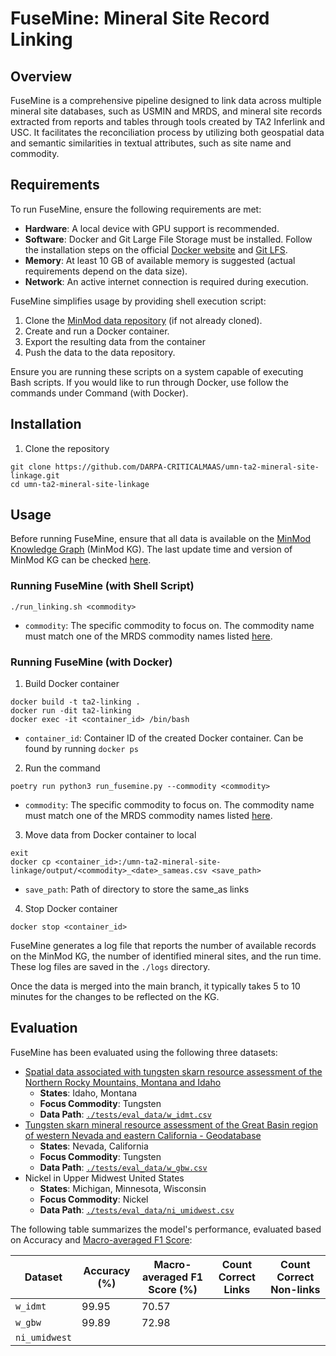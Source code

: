 # FuseMine: Mineral Site Record Linking

## Overview
FuseMine is a comprehensive pipeline designed to link data across multiple mineral site databases, such as USMIN and MRDS, and mineral site records extracted from reports and tables through tools created by TA2 Inferlink and USC. It facilitates the reconciliation process by utilizing both geospatial data and semantic similarities in textual attributes, such as site name and commodity. 

## Requirements
To run FuseMine, ensure the following requirements are met:
- **Hardware**: A local device with GPU support is recommended.
- **Software**: Docker and Git Large File Storage must be installed. Follow the installation steps on the official [Docker website](https://docs.docker.com/engine/install/) and [Git LFS](https://docs.github.com/en/repositories/working-with-files/managing-large-files/installing-git-large-file-storage).
- **Memory**: At least 10 GB of available memory is suggested (actual requirements depend on the data size).
- **Network**: An active internet connection is required during execution.

FuseMine simplifies usage by providing shell execution script:
1. Clone the [MinMod data repository](https://github.com/DARPA-CRITICALMAAS/ta2-minmod-data) (if not already cloned).
2. Create and run a Docker container.
3. Export the resulting data from the container
4. Push the data to the data repository.

Ensure you are running these scripts on a system capable of executing Bash scripts. If you would like to run through Docker, use follow the commands under Command (with Docker).

## Installation
1. Clone the repository
```
git clone https://github.com/DARPA-CRITICALMAAS/umn-ta2-mineral-site-linkage.git
cd umn-ta2-mineral-site-linkage
```

## Usage
Before running FuseMine, ensure that all data is available on the [MinMod Knowledge Graph](https://minmod.isi.edu/) (MinMod KG). The last update time and version of MinMod KG can be checked [here](https://minmod.isi.edu/resource/kg).

### Running FuseMine (with Shell Script)
```
./run_linking.sh <commodity>
```
- `commodity`: The specific commodity to focus on. The commodity name must match one of the MRDS commodity names listed [here](https://github.com/DARPA-CRITICALMAAS/ta2-minmod-data/blob/main/data/entities/commodity.csv).    
<!-- TODO: replace -->

### Running FuseMine (with Docker)
1. Build Docker container
```
docker build -t ta2-linking .
docker run -dit ta2-linking
docker exec -it <container_id> /bin/bash
```
- `container_id`: Container ID of the created Docker container. Can be found by running `docker ps`

2. Run the command
```
poetry run python3 run_fusemine.py --commodity <commodity>
```
- `commodity`: The specific commodity to focus on. The commodity name must match one of the MRDS commodity names listed [here](https://github.com/DARPA-CRITICALMAAS/ta2-minmod-data/blob/main/data/entities/commodity.csv).

3. Move data from Docker container to local
```
exit
docker cp <container_id>:/umn-ta2-mineral-site-linkage/output/<commodity>_<date>_sameas.csv <save_path>
```
- `save_path`: Path of directory to store the same_as links

4. Stop Docker container
```
docker stop <container_id>
```

FuseMine generates a log file that reports the number of available records on the MinMod KG, the number of identified mineral sites, and the run time. These log files are saved in the `./logs` directory.

Once the data is merged into the main branch, it typically takes 5 to 10 minutes for the changes to be reflected on the KG.

## Evaluation

FuseMine has been evaluated using the following three datasets:

- [Spatial data associated with tungsten skarn resource assessment of the Northern Rocky Mountains, Montana and Idaho](https://www.usgs.gov/data/spatial-data-associated-tungsten-skarn-resource-assessment-northern-rocky-mountains-montana)
    - **States**: Idaho, Montana
    - **Focus Commodity**: Tungsten
    - **Data Path**: [`./tests/eval_data/w_idmt.csv`](https://github.com/DARPA-CRITICALMAAS/umn-ta2-mineral-site-linkage/blob/main/tests/eval_data/w_idmt.csv)
- [Tungsten skarn mineral resource assessment of the Great Basin region of western Nevada and eastern California - Geodatabase](https://www.usgs.gov/data/tungsten-skarn-mineral-resource-assessment-great-basin-region-western-nevada-and-eastern-0)
    - **States**: Nevada, California
    - **Focus Commodity**: Tungsten
    - **Data Path**: [`./tests/eval_data/w_gbw.csv`](https://github.com/DARPA-CRITICALMAAS/umn-ta2-mineral-site-linkage/blob/main/tests/eval_data/w_gbw.csv)
- Nickel in Upper Midwest United States
    - **States**: Michigan, Minnesota, Wisconsin
    - **Focus Commodity**: Nickel
    - **Data Path**: [`./tests/eval_data/ni_umidwest.csv`](https://github.com/DARPA-CRITICALMAAS/umn-ta2-mineral-site-linkage/blob/main/tests/eval_data/ni_umidwest.csv)

The following table summarizes the model's performance, evaluated based on Accuracy and [Macro-averaged F1 Score](https://en.wikipedia.org/wiki/F-score#Macro_F1):

| Dataset | Accuracy (%) | Macro-averaged F1 Score (%) | Count Correct Links | Count Correct Non-links |
| --- | --- | --- | --- | --- |
| `w_idmt` | 99.95 | 70.57 |  |  |
| `w_gbw` | 99.89 | 72.98 |  |  |
| `ni_umidwest` |  |  |  |  |